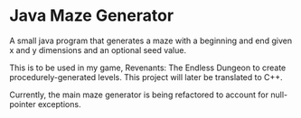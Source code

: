 # Java Maze Generator

A small java program that generates a maze with a beginning and end given x and y dimensions and an
optional seed value.

This is to be used in my game, Revenants: The Endless Dungeon to create procedurely-generated levels.
This project will later be translated to C++.

Currently, the main maze generator is being refactored to account for null-pointer exceptions.
